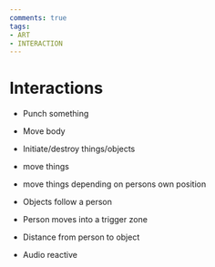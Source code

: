 ```yaml
---
comments: true
tags:
- ART
- INTERACTION
---
```

# Interactions

- Punch something
- Move body

- Initiate/destroy things/objects
- move things
- move things depending on persons own position
- Objects follow a person
- Person moves into a trigger zone
- Distance from person to object
- Audio reactive


